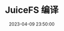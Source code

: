 ---
title: "JuiceFS 编译"
date: 2023-04-09 23:50:00
updated: 2023-04-09 23:50:00
categories: [分布式文件系统]
tags: [JuiceFS,分布式文件系统]
---